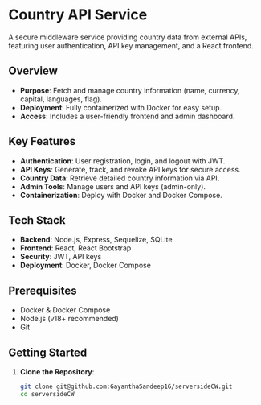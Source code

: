 # Country API Service

A secure middleware service providing country data from external APIs, featuring user authentication, API key management, and a React frontend.

## Overview

- **Purpose**: Fetch and manage country information (name, currency, capital, languages, flag).
- **Deployment**: Fully containerized with Docker for easy setup.
- **Access**: Includes a user-friendly frontend and admin dashboard.

## Key Features

- **Authentication**: User registration, login, and logout with JWT.
- **API Keys**: Generate, track, and revoke API keys for secure access.
- **Country Data**: Retrieve detailed country information via API.
- **Admin Tools**: Manage users and API keys (admin-only).
- **Containerization**: Deploy with Docker and Docker Compose.

## Tech Stack

- **Backend**: Node.js, Express, Sequelize, SQLite
- **Frontend**: React, React Bootstrap
- **Security**: JWT, API keys
- **Deployment**: Docker, Docker Compose

## Prerequisites

- Docker & Docker Compose
- Node.js (v18+ recommended)
- Git

## Getting Started

1. **Clone the Repository**:
   ```bash
   git clone git@github.com:GayanthaSandeep16/serversideCW.git
   cd serversideCW